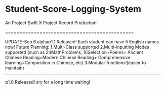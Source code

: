 # Student-Score-Logging-System
An Project Swift X Project Record Production

=============================================

UPDATE-Sep.6
alphaα1.1 Released!
Each student can have 5 English names now!
Future Planning:
1.Multi-Class supported
2.Multi-inputting Modes supported
(such as 24MathProblems,
10Selection+Poems+
Ancient Chinese Reading+Modern Chinese Reading+
Comprehensive learning+Composition in Chinese,.etc)
3.Modular functions!(easier to maintain)

---------------------------------------------
α1.0 Released!
sry for a long time waiting!
